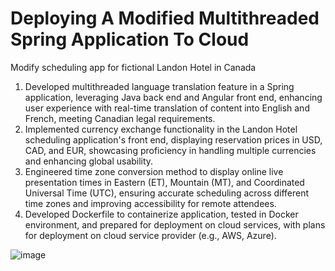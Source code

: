 # Deploying A Modified Multithreaded Spring Application To Cloud

Modify scheduling app for fictional Landon Hotel in Canada
1. Developed multithreaded language translation feature in a Spring application, leveraging Java back end and Angular front end, enhancing user experience with real-time translation of content into English and French, meeting Canadian legal requirements.
2. Implemented currency exchange functionality in the Landon Hotel scheduling application's front end, displaying reservation prices in USD, CAD, and EUR, showcasing proficiency in handling multiple currencies and enhancing global usability.
3. Engineered time zone conversion method to display online live presentation times in Eastern (ET), Mountain (MT), and Coordinated Universal Time (UTC), ensuring accurate scheduling across different time zones and improving accessibility for remote attendees.
4. Developed Dockerfile to containerize application, tested in Docker environment, and prepared for deployment on cloud services, with plans for deployment on cloud service provider (e.g., AWS, Azure).

![image](https://github.com/jsmccaffrey/Multithreaded-App-for-Docker/assets/84482329/1e7fe6be-acf4-48e3-970a-04c7b48efc5a)

